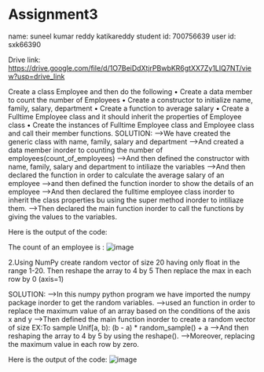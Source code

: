 # Assignment3

name: suneel kumar reddy katikareddy
student id: 700756639
user id: sxk66390

Drive link: https://drive.google.com/file/d/1O7BeiDdXtjrPBwbKR6gtXX7Zy1LIQ7NT/view?usp=drive_link

Create a class Employee and then do the following • Create a data member to count the number of Employees • Create a constructor to initialize name, family, salary, department • Create a function to average salary • Create a Fulltime Employee class and it should inherit the properties of Employee class • Create the instances of Fulltime Employee class and Employee class and call their member functions.
SOLUTION: -->We have created the generic class with name, family, salary and department 
-->And created a data member inorder to counting the number of employees(count_of_employees) 
-->And then defined the constructor with name, family, salary and department to intiliaze the variables
-->And then declared the function in order to calculate the average salary of an employee 
-->and then defined the function inorder to show the details of an employee 
-->And then declared the fulltime employee class inorder to inherit the class properties bu using the super method inorder to intiliaze them. 
-->Then declared the main function inorder to call the functions by giving the values to the variables.

Here is the output of the code: 

The count of an employee is :
![image](https://github.com/Suneel-Kumar-ucm/Assignment3/assets/156639138/2a9d5b51-c77d-47fa-85a7-69f8be5d0d54)


2.Using NumPy create random vector of size 20 having only float in the range 1-20. Then reshape the array to 4 by 5 Then replace the max in each row by 0 (axis=1)

SOLUTION: -->In this numpy python program we have imported the numpy package inorder to get the random variables. 
-->used an function in order to replace the maximum value of an array based on the conditions of the axis x and y
-->Then defined the main function inorder to create a random vector of size EX:To sample Unif[a, b): (b - a) * random_sample() + a 
-->And then reshaping the array to 4 by 5 by using the reshape(). -->Moreover, replacing the maximum value in each row by zero.

Here is the output of the code: 
![image](https://github.com/Suneel-Kumar-ucm/Assignment3/assets/156639138/4e231c6d-eedd-4a62-bf46-f04d25b67ce6)


